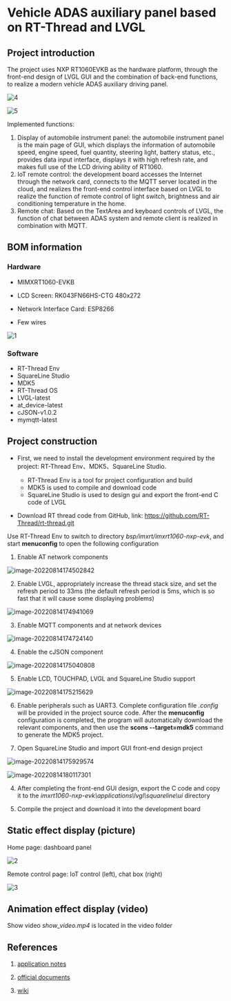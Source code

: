 # Vehicle ADAS auxiliary panel based on RT-Thread and LVGL

## Project introduction

The project uses NXP RT1060EVKB as the hardware platform, through the front-end design of LVGL GUI and the combination of back-end functions, to realize a modern vehicle ADAS auxiliary driving panel. 

![4](assets/4.jpg)

![5](assets/5.jpg)

Implemented functions: 

1. Display of automobile instrument panel: the automobile instrument panel is the main page of GUI, which displays the information of automobile speed, engine speed, fuel quantity, steering light, battery status, etc., provides data input interface, displays it with high refresh rate, and makes full use of the LCD driving ability of RT1060. 
2. IoT remote control: the development board accesses the Internet through the network card, connects to the MQTT server located in the cloud, and realizes the front-end control interface based on LVGL to realize the function of remote control of light switch, brightness and air conditioning temperature in the home. 
3. Remote chat: Based on the TextArea and keyboard controls of LVGL, the function of chat between ADAS system and remote client is realized in combination with MQTT. 

## BOM information

### Hardware

- MIMXRT1060-EVKB

- LCD Screen: RK043FN66HS-CTG 480x272

- Network Interface Card: ESP8266

- Few wires

![1](assets/1.jpg)

### Software

- RT-Thread Env
- SquareLine Studio
- MDK5
- RT-Thread OS
- LVGL-latest
- at_device-latest
- cJSON-v1.0.2
- mymqtt-latest

## Project construction

- First, we need to install the development environment required by the project: RT-Thread Env、MDK5、SquareLine Studio. 

  - RT-Thread Env is a tool for project configuration and build
  - MDK5 is used to compile and download code
  - SquareLine Studio is used to design gui and export the front-end C code of LVGL
- Download RT thread code from GitHub, link: https://github.com/RT-Thread/rt-thread.git

Use RT-Thread Env to switch to directory *bsp/imxrt/imxrt1060-nxp-evk*, and start **menuconfig** to open the following configuration

1. Enable AT network components

![image-20220814174502842](assets/image-20220814174502842.png)

2. Enable LVGL, appropriately increase the thread stack size, and set the refresh period to 33ms (the default refresh period is 5ms, which is so fast that it will cause some displaying problems)

![image-20220814174941069](assets/image-20220814174941069.png)

3. Enable MQTT components and at network devices

![image-20220814174724140](assets/image-20220814174724140.png)

4. Enable the cJSON component

![image-20220814175040808](assets/image-20220814175040808.png)

5. Enable LCD, TOUCHPAD, LVGL and SquareLine Studio support

![image-20220814175215629](assets/image-20220814175215629.png)

6. Enable peripherals such as UART3. Complete configuration file *.config* will be provided in the project source code. After the **menuconfig**  configuration is completed, the program will automatically download the relevant components, and then use the **scons --target=mdk5** command to generate the MDK5 project. 

3. Open SquareLine Studio and import GUI front-end design project

![image-20220814175929574](assets/image-20220814175929574.png)

![image-20220814180117301](assets/image-20220814180117301.png)

4. After completing the front-end GUI design, export the C code and copy it to the *imxrt1060-nxp-evk\applications\lvgl\squareline\ui* directory

5. Compile the project and download it into the development board

## Static effect display (picture)

Home page: dashboard panel

![2](assets/2.jpg)

Remote control page: IoT control (left), chat box (right)

![3](assets/3.jpg)

## Animation effect display (video)

Show video *show_video.mp4* is located in the video folder

## References

1. [application notes](https://deepinout.com/LVGL-tutorials/LVGL-getting-started/LVGL-intro.html)

2. [official documents](https://www.nxp.com.cn/design/development-boards/i-mx-evaluation-and-development-boards/i-mx-rt1060-evaluation-kit:MIMXRT1060-EVKB)

3. [wiki](http://LVGL.100ask.net/8.2/widgets/core/textarea.html#api)

